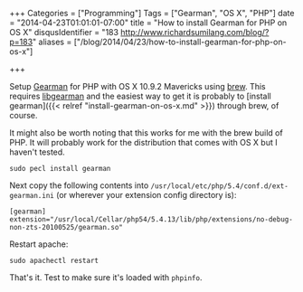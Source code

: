 +++
Categories = ["Programming"]
Tags = ["Gearman", "OS X", "PHP"]
date = "2014-04-23T01:01:01-07:00"
title = "How to install Gearman for PHP on OS X"
disqusIdentifier = "183 http://www.richardsumilang.com/blog/?p=183"
aliases = ["/blog/2014/04/23/how-to-install-gearman-for-php-on-os-x"]

+++

Setup [Gearman][1] for PHP with OS X 10.9.2 Mavericks using [brew][2]. This
requires [libgearman][3] and the easiest way to get it is probably to
[install gearman]({{< relref "install-gearman-on-os-x.md" >}}) through brew, of course.

It might also be worth noting that this works for me with the brew build of PHP.
It will probably work for the distribution that comes with OS X but I haven't
tested.

<pre><code class="language-bash" title="Install">sudo pecl install gearman</code></pre>

Next copy the following contents into `/usr/local/etc/php/5.4/conf.d/ext-gearman.ini`
(or wherever your extension config directory is):

<pre><code class="language-ini" title="Extension configuration">[gearman]
extension="/usr/local/Cellar/php54/5.4.13/lib/php/extensions/no-debug-non-zts-20100525/gearman.so"</code></pre>

Restart apache:

<pre><code class="language-bash">sudo apachectl restart</code></pre>

That's it. Test to make sure it's loaded with `phpinfo`.

[1]: http://www.php.net/manual/en/book.gearman.php "Gearman PHP"
[2]: http://brew.sh/ "Homebrew"
[3]: http://gearman.info/libgearman/ "libgearman"
